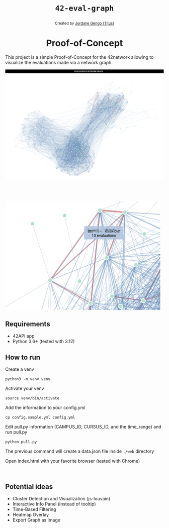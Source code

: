 <h1 align="center"><code>42-eval-graph</code></h1>

<div align="center">
  <sub>Created by <a href="">Jordane Gengo (Titus)</a></sub>
</div>

<h1 align="center">Proof-of-Concept</h1>

This project is a simple Proof-of-Concept for the 42network allowing to visualize the evaluations made via a network graph.

![example](.github/docs/image0.png)

<br>
<br>

![example link](.github/docs/image1.png)

## Requirements

- 42API app
- Python 3.6+ (tested with 3.12)

## How to run

Create a venv
```
python3 -m venv venv
```

Activate your venv
```
source venv/bin/activate
```

Add the information to your config.yml
```
cp config.sample.yml config.yml
```

Edit pull.py information (CAMPUS_ID, CURSUS_ID, and the time_range) and run pull.py
```
python pull.py
```

The previous command will create a data.json file inside `./web` directory

Open index.html with your favorite browser (tested with Chrome)

<br>

## Potential ideas

- Cluster Detection and Visualization (js-louvain)
- Interactive Info Panel (instead of tooltip)
- Time-Based Filtering
- Heatmap Overlay
- Export Graph as Image
